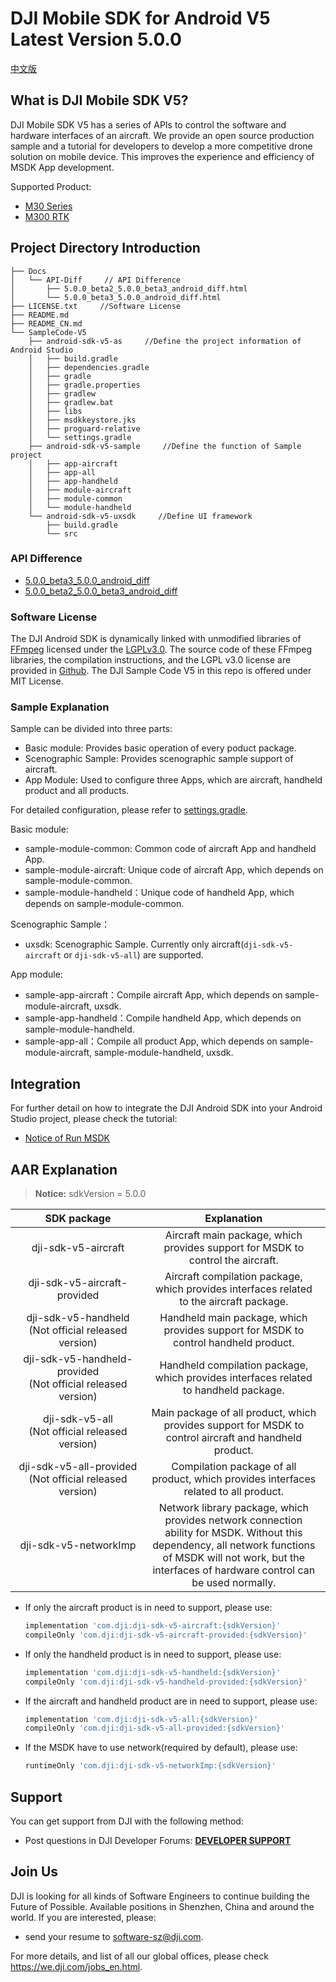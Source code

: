# DJI Mobile SDK for Android V5 Latest Version 5.0.0

[中文版](README_CN.md)

## What is DJI Mobile SDK V5?

DJI Mobile SDK V5 has a series of APIs to control the software and hardware interfaces of an aircraft. We provide an open source production sample and a tutorial for developers to develop a more competitive drone solution on mobile device. This improves the experience and efficiency of MSDK App development.

Supported Product:
* [M30 Series](https://www.dji.com/matrice-30?site=brandsite&from=nav)
* [M300 RTK](https://www.dji.com/matrice-300?site=brandsite&from=nav)


## Project Directory Introduction

```
├── Docs
│   └── API-Diff     // API Difference
│       ├── 5.0.0_beta2_5.0.0_beta3_android_diff.html
│       └── 5.0.0_beta3_5.0.0_android_diff.html
├── LICENSE.txt     //Software License
├── README.md
├── README_CN.md
└── SampleCode-V5
    ├── android-sdk-v5-as     //Define the project information of Android Studio
    │   ├── build.gradle
    │   ├── dependencies.gradle
    │   ├── gradle
    │   ├── gradle.properties
    │   ├── gradlew
    │   ├── gradlew.bat
    │   ├── libs
    │   ├── msdkkeystore.jks
    │   ├── proguard-relative
    │   └── settings.gradle
    ├── android-sdk-v5-sample     //Define the function of Sample project
    │   ├── app-aircraft
    │   ├── app-all
    │   ├── app-handheld
    │   ├── module-aircraft
    │   ├── module-common
    │   └── module-handheld
    └── android-sdk-v5-uxsdk     //Define UI framework
        ├── build.gradle
        └── src
```

### API Difference

- [5.0.0_beta3_5.0.0_android_diff](https://dji-sdk.github.io/Mobile-SDK-Android-V5/Docs/API-Diff/5.0.0_beta3_5.0.0_android_diff.html)
- [5.0.0_beta2_5.0.0_beta3_android_diff](https://dji-sdk.github.io/Mobile-SDK-Android-V5/Docs/API-Diff/5.0.0_beta2_5.0.0_beta3_android_diff.html)

### Software License

The DJI Android SDK is dynamically linked with unmodified libraries of <a href=http://ffmpeg.org>FFmpeg</a> licensed under the <a href=https://www.gnu.org/licenses/lgpl-3.0.html.en>LGPLv3.0</a>. The source code of these FFmpeg libraries, the compilation instructions, and the LGPL v3.0 license are provided in [Github](https://github.com/dji-sdk/FFmpeg). The DJI Sample Code V5 in this repo is offered under MIT License.


### Sample Explanation

Sample can be divided into three parts:

- Basic module: Provides basic operation of every poduct package.
- Scenographic Sample: Provides scenographic sample support of aircraft.
- App Module: Used to configure three Apps, which are aircraft, handheld product and all products.

For detailed configuration, please refer to [settings.gradle](SampleCode-V5/android-sdk-v5-as/settings.gradle).

Basic module:

- sample-module-common: Common code of aircraft App and handheld App.
- sample-module-aircraft: Unique code of aircraft App, which depends on sample-module-common.
- sample-module-handheld：Unique code of handheld App, which depends on sample-module-common.

Scenographic Sample：

- uxsdk: Scenographic Sample. Currently only aircraft(`dji-sdk-v5-aircraft` or `dji-sdk-v5-all`) are supported.

App module:

- sample-app-aircraft：Compile aircraft App, which depends on sample-module-aircraft, uxsdk.
- sample-app-handheld：Compile handheld App, which depends on sample-module-handheld.
- sample-app-all：Compile all product App, which depends on sample-module-aircraft, sample-module-handheld, uxsdk.



## Integration

For further detail on how to integrate the DJI Android SDK into your Android Studio project, please check the tutorial:
- [Notice of Run MSDK](https://developer.dji.com/doc/mobile-sdk-tutorial/en/quick-start/user-project-caution.html)

## AAR Explanation

> **Notice:** sdkVersion = 5.0.0

| SDK package  <div style="width: 150pt">  | Explanation  <div style="width: 200pt">   | How to use <div style="width: 300pt">|
| :---------------: | :-----------------:  | :---------------: |
|     dji-sdk-v5-aircraft      | Aircraft main package, which provides support for MSDK to control the aircraft. | implementation 'com.dji:dji-sdk-v5-aircraft:{sdkVersion}' |
| dji-sdk-v5-aircraft-provided | Aircraft compilation package, which provides interfaces related to the aircraft package. | compileOnly 'com.dji:dji-sdk-v5-aircraft-provided:{sdkVersion}' |
| dji-sdk-v5-handheld<br/>(Not official released version) | Handheld main package, which provides support for MSDK to control handheld product. | implementation 'com.dji:dji-sdk-v5-handheld:{sdkVersion}' |
| dji-sdk-v5-handheld-provided<br/>(Not official released version) |     Handheld compilation package, which provides interfaces related to handheld package.             | compileOnly 'com.dji:dji-sdk-v5-handheld-provided:{sdkVersion}' |
| dji-sdk-v5-all<br/>(Not official released version) | Main package of all product, which provides support for MSDK to control aircraft and handheld product. | implementation 'com.dji:dji-sdk-v5-all:{sdkVersion}' |
| dji-sdk-v5-all-provided<br/>(Not official released version) |    Compilation package of all product, which provides interfaces related to all product.          | compileOnly 'com.dji:dji-sdk-v5-all-provided:{sdkVersion}' |
| dji-sdk-v5-networkImp | Network library package, which provides network connection ability for MSDK. Without this dependency, all network functions of MSDK will not work, but the interfaces of hardware control can be used normally. | runtimeOnly 'com.dji:dji-sdk-v5-networkImp:{sdkVersion}' |

- If only the aircraft product is in need to support, please use:

  ```groovy
  implementation 'com.dji:dji-sdk-v5-aircraft:{sdkVersion}'
  compileOnly 'com.dji:dji-sdk-v5-aircraft-provided:{sdkVersion}'
  ```

- If only the handheld product is in need to support, please use:

  ```groovy
  implementation 'com.dji:dji-sdk-v5-handheld:{sdkVersion}'
  compileOnly 'com.dji:dji-sdk-v5-handheld-provided:{sdkVersion}'
  ```
- If the aircraft and handheld product are in need to support, please use:
  ```groovy
  implementation 'com.dji:dji-sdk-v5-all:{sdkVersion}'
  compileOnly 'com.dji:dji-sdk-v5-all-provided:{sdkVersion}'
  ```
- If the MSDK have to use network(required by default), please use:
  ```groovy
  runtimeOnly 'com.dji:dji-sdk-v5-networkImp:{sdkVersion}'
  ```



## Support

You can get support from DJI with the following method:

- Post questions in DJI Developer Forums: [**DEVELOPER SUPPORT**](https://djisdksupport.zendesk.com/hc/en-us/community/topics)

## Join Us

DJI is looking for all kinds of Software Engineers to continue building the Future of Possible. Available positions in Shenzhen, China and around the world. If you are interested, please:
* send your resume to <software-sz@dji.com>.

For more details, and list of all our global offices, please check <https://we.dji.com/jobs_en.html>.